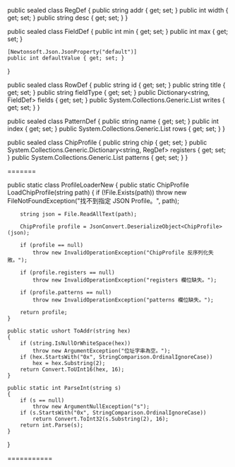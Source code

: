 public sealed class RegDef
{
    public string addr { get; set; }
    public int width { get; set; }
    public string desc { get; set; }
}

public sealed class FieldDef
{
    public int min { get; set; }
    public int max { get; set; }

    [Newtonsoft.Json.JsonProperty("default")]
    public int defaultValue { get; set; }
}

public sealed class RowDef
{
    public string id { get; set; }
    public string title { get; set; }
    public string fieldType { get; set; }
    public Dictionary<string, FieldDef> fields { get; set; }
    public System.Collections.Generic.List<object> writes { get; set; }
}

public sealed class PatternDef
{
    public string name { get; set; }
    public int index { get; set; }
    public System.Collections.Generic.List<RowDef> rows { get; set; }
}

public sealed class ChipProfile
{
    public string chip { get; set; }
    public System.Collections.Generic.Dictionary<string, RegDef> registers { get; set; }
    public System.Collections.Generic.List<PatternDef> patterns { get; set; }
}



=======

public static class ProfileLoaderNew
{
    public static ChipProfile LoadChipProfile(string path)
    {
        if (!File.Exists(path))
            throw new FileNotFoundException("找不到指定 JSON Profile。", path);

        string json = File.ReadAllText(path);

        ChipProfile profile = JsonConvert.DeserializeObject<ChipProfile>(json);

        if (profile == null)
            throw new InvalidOperationException("ChipProfile 反序列化失敗。");

        if (profile.registers == null)
            throw new InvalidOperationException("registers 欄位缺失。");

        if (profile.patterns == null)
            throw new InvalidOperationException("patterns 欄位缺失。");

        return profile;
    }

    public static ushort ToAddr(string hex)
    {
        if (string.IsNullOrWhiteSpace(hex))
            throw new ArgumentException("位址字串為空。");
        if (hex.StartsWith("0x", StringComparison.OrdinalIgnoreCase))
            hex = hex.Substring(2);
        return Convert.ToUInt16(hex, 16);
    }

    public static int ParseInt(string s)
    {
        if (s == null)
            throw new ArgumentNullException("s");
        if (s.StartsWith("0x", StringComparison.OrdinalIgnoreCase))
            return Convert.ToInt32(s.Substring(2), 16);
        return int.Parse(s);
    }
}

===========
